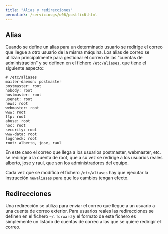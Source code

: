 ```yaml
---
title: "Alias y redirecciones"
permalink: /serviciosgs/u06/postfix6.html
---
```


## Alias

Cuando se define un alias para un determinado usuario se redirige el correo que llegue a otro usuario de la misma máquina. Los alias de correo se utilizan principalmente para gestionar el correo de las "cuentas de administración" y se definen en el fichero ``/etc/aliases``, que tiene el siguiente aspecto::

	# /etc/aliases
	mailer-daemon: postmaster
	postmaster: root
	nobody: root
	hostmaster: root
	usenet: root
	news: root
	webmaster: root
	www: root
	ftp: root
	abuse: root
	noc: root
	security: root
	www-data: root
	logcheck: root
	root: alberto, jose, raul

En este caso el correo que llega a los usuarios postmaster, webmaster, etc. se redirige a la cuenta de root, que a su vez se redirige a los usuarios reales alberto, jose y raul, que son los administradores del equipo.

Cada vez que se modifica el fichero ``/etc/aliases`` hay que ejecutar la instrucción ``newaliases`` para que los cambios tengan efecto.

## Redirecciones

Una redirección se utiliza para enviar el correo que llegue a un usuario a una cuenta de correo exterior. Para usuarios reales las redirecciones se definen en el fichero ``~/.forward`` y el formato de este fichero es simplemente un listado de cuentas de correo a las que se quiere redirigir el correo.


<!--
## Usuarios virtuales

En muchas ocasiones es necesario usar nombres de usuario que no correpondan con los nombres de los usuarios de sistema. Por ejemplo me gustaría usar `josedom24` en vez de `debian`. `josedom24` es un usuario virtual, que lo vamos a relacionar con el usuario de sistema `debian`. Por lo tanto cuando `josedom24` reciba un correo se guardará en el buzón del usuario `debian`. Para conseguir eso hacemos lo siguiente:

Añadimos al fichero de configuración `/etc/postfix/main.cf` las siguientes líneas:

	virtual_alias_domains = $mydomain'
	virtual_alias_maps = hash:/etc/postfix/virtual

Creamos el fichero `/etc/postfix/virtual` con el siguiente contenido:

	josedom24@iesgnXX.es debian

Creamos el fichero base de datos que va a leer postfix, que se llamará `/etc/postfix/virtual.db`:

	postmap /etc/postfix/virtual

Y reiniciamos postfix.

-->